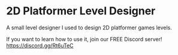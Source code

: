 # 2D Platformer Level Designer

A small level designer I used to design 2D platformer games levels.

If you want to learn how to use it, join our FREE Discord server! https://discord.gg/Rt6uTeC
